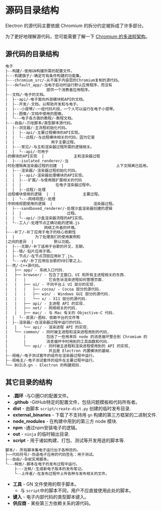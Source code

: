 # 源码目录结构

Electron 的源代码主要依据 Chromium 的拆分约定被拆成了许多部分。

为了更好地理解源代码，您可能需要了解一下 [Chromium 的多进程架构](https://dev.chromium.org/developers/design-documents/multi-process-architecture)。

## 源代码的目录结构

```diff
电子
├--构建/-使用GN构建所需的配置文件。
├---构建旗子/-确定可有条件构建的功能集。
├---chromium_src/-从不属于内容层的Chromium复制的源代码。
├---default_app/-当电子启动时运行默认应用程序，而没有
|                 提供一个消费者应用程序。
├--文档/-电子的文档。
|  ├--api/-电子面向外部模块和API的文档。
|  ├--开发/-文档，以帮助开发和与电子。
|  ├---小提琴/-一组代码片段，一个人可以运行在电子小提琴。
|  ├--图像/-文档中使用的图像。
|  └---电子各方面的教程/-教程文档。
├---自由/-爪哇脚本/类型脚本源代码。
|  ├--浏览器/-主流程初始化代码。
|  |  ├--api/-主要过程模块的API实现。
|  |  └--远程/-与远程模块相关的代码，因为它是
|  |                用于主要过程。
|  ├---常见/-与主和渲染器过程所需的逻辑相关。
|  |  └--api/-可用于
|的模块的API实现  |             主和渲染器过程
|  ├---isolated_renderer/-当
|时处理隔离渲染器过程的创建  |                       上下文隔离已启用。
|  ├---渲染器/-渲染器过程初始化代码。
|  |  ├--api/-渲染器处理模块的API实现。
|  |  ├---扩展/-与使用铬扩展相关的代码
|  |  |               在电子渲染器过程中。
|  |  ├--远程/-处理
|远程模块使用的逻辑  |  |            主要过程。
|  |  └---网络视图/-处理
|中网络视图使用的逻辑  |                  渲染器过程。
|  ├---sandboxed_renderer/-处理沙盒渲染器创建的逻辑
|  |  |                    过程。
|  |  └--api/-沙盒渲染器流程的API实现。
|  └--工人/-处理节点正确功能的逻辑.js
|                网络工作者的环境。
├---补丁/-补丁应用于电子的核心依赖性
|  |         为了处理我们的使用案例和
|之间的差异  |         默认功能。
|  ├---无聊/-补丁适用于谷歌的开叉，无聊。
|  ├--铬/-贴片应用于铬。
|  ├--节点/-在节点顶部应用补丁.js。
|  └---v8/-补丁应用在谷歌的V8引擎之上。
├--壳/-C++源代码。
|   ├── app/ - 系统入口代码.
|   ├── browser/ - 包含了主窗口、UI 和所有主进程相关的东西.
|   |   |          它会告诉渲染进程如何管理页面.
|   |   ├── ui/ - 不同平台上 UI 部分的实现.
|   |   |   ├── cocoa/ - Cocoa 部分的源代码.
|   |   |   ├── win/ - Windows GUI 部分的源代码.
|   |   |   └── x/ - X11 部分的源代码.
|   |   ├── api/ - 主进程 API 的实现.
|   |   ├── net/ - 网络相关的代码.
|   |   ├── mac/ - 与 Mac 有关的 Objective-C 代码.
|  |  └--资源/-图标、依赖平台的文件等
|  ├--渲染器/-在渲染器过程中运行的代码。
|   |   └── api/ - 渲染进程 API 的实现.
|   └── common/ - 同时被主进程和渲染进程用到的代码,
|       |         包括了一些用来将 node 的消息循环整合到 Chromium 的
|       |         消息循环中时用到的工具函数和代码.
|       └── api/ - 同时被主进程和渲染进程使用到的 API 的实现,
|                  并且是 Electron 内置模块的基础.
├--规格/-电子测试套件的组件在渲染器过程中运行。
├--规格主/-电子测试套件的组件在主要过程中运行。
└── BUILD.gn - Electron 的构建规则.
```

## 其它目录的结构

* **.圆环** -与Ci圈CI的配置文件。
* **.github** -GitHub特定的配置文件，包括问题模板和代码所有者。
* **dist** - 由脚本 `script/create-dist.py` 创建的临时发布目录.
* **external_binaries** - 下载了不支持用 `gn` 构建的第三方框架的二进制文件.
* **node_modules** - 在构建中用到的第三方 node 模块.
* **npm** -通过npm安装电子的逻辑。
* **out** - `ninja` 的临时输出目录.
* **script** - 用于诸如构建、打包、测试等开发用途的脚本等.

```diff
脚本/- 所有脚本集电子运行出于各种目的。
├––代码符号/-伪造电子应用的代码签名：用于测试。
├--自由/-杂蛇实用脚本。
└---释放/-脚本在电子的发布过程中运行。
    ├---注释/-生成新电子版本的发布笔记。
    └--上传者/-在发布过程中上传各种与发布相关的文件。
```

* **工具** - GN 文件使用的帮手脚本。
  * 与 `script`中的脚本不同，用户不应直接使用此处的脚本。
* **键入** - 电子内部代码的类型脚本键入。
* **供应商** - 某些第三方依赖关系的源代码。
